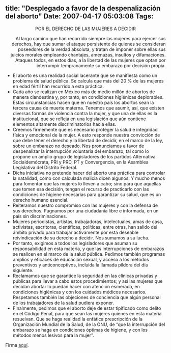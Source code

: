 title: "Desplegado a favor de la despenalización del aborto"
Date: 2007-04-17 05:03:08
Tags: 
---
<p align="center">POR EL DERECHO DE LAS MUJERES A DECIDIR</p>
<p align="right">Al largo camino que han recorrido siempre las mujeres para ejercer sus derechos, hay que sumar el ataque persistente de quienes se consideran poseedores de la verdad absoluta, y tratan de imponer sobre ellas sus juicios morales empleando chantajes, amenazas, insultos y difamaciones. Ataques todos, en estos días, a la libertad de las mujeres que optan por interrumpir tempranamente su embarazo por decisión propia.</p>
<ul>
<li>El aborto es una realidad social lacerante que se manifiesta como un problema de salud pública. Se calcula que más del 20&#160;% de las mujeres en edad fértil han recurrido a esta práctica.</li>
<li>Cada año se realizan en México más de medio millón de abortos de manera clandestina y, por tanto, en condiciones higiénicas deplorables. Estas circunstancias hacen que en nuestro país los abortos sean la tercera causa de muerte materna. Tenemos que asumir, así, que existen diversas formas de violencia contra la mujer, y que una de ellas es la institucional, que se refleja en una legislación que aún contiene elementos altamente discriminatorios hacia ellas.</li>
<li>Creemos firmemente que es necesario proteger la salud e integridad física y emocional de la mujer. A esto responde nuestra convicción de que debe tener el derecho y la libertad de decidir, en el marco de la ley, sobre un embarazo no deseado.  Nos pronunciamos a favor de despenalizar la interrupción voluntaria del embarazo, tal como lo propone un amplio grupo de legisladores de los partidos Alternativa Socialdemócrata, PRI y PRD, PT y Convergencia, en la Asamblea Legislativa del Distrito Federal.</li>
<li>Dicha iniciativa no pretende hacer del aborto una práctica para controlar la natalidad, como con calculada malicia dicen algunos. Y mucho menos para fomentar que las mujeres lo lleven a cabo; sino para que aquellas que tomen esa decisión, tengan el recurso de practicarlo con las condiciones de higiene necesarias para garantizar su salud, que es un derecho humano esencial.</li>
<li>Reiteramos nuestro compromiso con las mujeres y con la defensa de sus derechos. Pugnamos por una ciudadanía libre e informada, en un país sin discriminaciones.</li>
<li>Mujeres periodistas, artistas, trabajadoras, intelectuales, amas de casa, activistas, escritoras, científicas, políticas, entre otras, han salido del ámbito privado para trabajar activamente por esta deseable reivindicación de su derecho a decidir. Nos sumamos a su lucha.</li>
<li>Por tanto, exigimos a todos los legisladores que asuman su responsabilidad en esta materia, y que las interrupciones de embarazos se realicen en el marco de la salud pública. Pedimos también programas amplios y eficaces de educación sexual, y acceso a los métodos preventivos y anticonceptivos, incluida la llamada píldora del día siguiente.</li>
<li>Reclamamos que se garantice la seguridad en las clínicas privadas y públicas para llevar a cabo estos procedimientos; y así las mujeres que decidan abortar lo puedan hacer con atención esmerada, en condiciones higiénicas y con los cuidados médicos necesarios. Respetamos también las objeciones de conciencia que algún personal de los trabajadores de la salud pudiera exponer.</li>
<li>Finalmente, pedimos que el aborto deje de estar tipificado como delito en el Código Penal, para que sean las mujeres quienes en esta materia resuelvan. Que se haga realidad la enfática prescripción de la Organización Mundial de la Salud, de la ONU, de “que la interrupción del embarazo se haga en condiciones óptimas de higiene, y con los métodos menos lesivos para la mujer”.</li>
</ul>
<p>
Firma <a href="http://derecho_adecidir.blogia.com/2007/041104-desplegado-a-favor-de-la-despenalizacion-del-aborto.php#comentarios" target="_blank">aquí</a>. </p>
